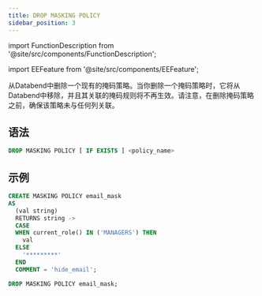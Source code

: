 ```yaml
---
title: DROP MASKING POLICY
sidebar_position: 3
---
```


import FunctionDescription from '@site/src/components/FunctionDescription';

<FunctionDescription description="引入或更新: v1.2.45"/>

import EEFeature from '@site/src/components/EEFeature';

<EEFeature featureName='MASKING POLICY'/>

从Databend中删除一个现有的掩码策略。当你删除一个掩码策略时，它将从Databend中移除，并且其关联的掩码规则将不再生效。请注意，在删除掩码策略之前，确保该策略未与任何列关联。

## 语法

```sql
DROP MASKING POLICY [ IF EXISTS ] <policy_name>
```

## 示例

```sql
CREATE MASKING POLICY email_mask
AS
  (val string)
  RETURNS string ->
  CASE
  WHEN current_role() IN ('MANAGERS') THEN
    val
  ELSE
    '*********'
  END
  COMMENT = 'hide_email';

DROP MASKING POLICY email_mask;
```